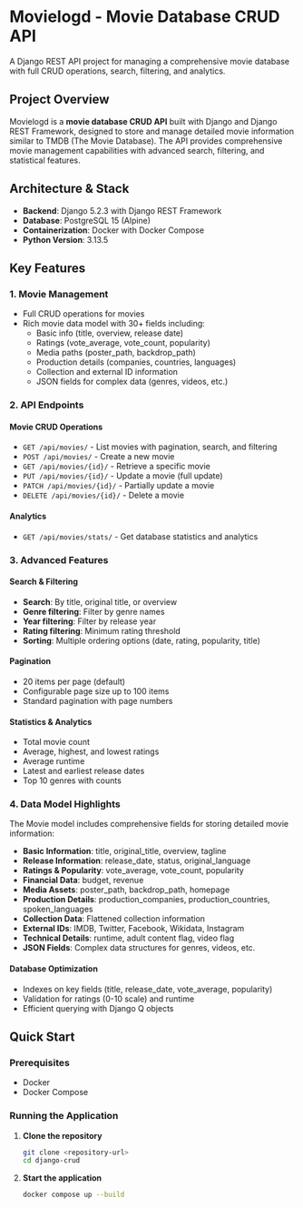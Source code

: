 # Movielogd - Movie Database CRUD API

A Django REST API project for managing a comprehensive movie database with full CRUD operations, search, filtering, and analytics.

## Project Overview

Movielogd is a **movie database CRUD API** built with Django and Django REST Framework, designed to store and manage detailed movie information similar to TMDB (The Movie Database). The API provides comprehensive movie management capabilities with advanced search, filtering, and statistical features.

## Architecture & Stack

- **Backend**: Django 5.2.3 with Django REST Framework
- **Database**: PostgreSQL 15 (Alpine)
- **Containerization**: Docker with Docker Compose
- **Python Version**: 3.13.5

## Key Features

### 1. Movie Management
- Full CRUD operations for movies
- Rich movie data model with 30+ fields including:
  - Basic info (title, overview, release date)
  - Ratings (vote_average, vote_count, popularity)
  - Media paths (poster_path, backdrop_path)
  - Production details (companies, countries, languages)
  - Collection and external ID information
  - JSON fields for complex data (genres, videos, etc.)

### 2. API Endpoints

#### Movie CRUD Operations
- `GET /api/movies/` - List movies with pagination, search, and filtering
- `POST /api/movies/` - Create a new movie
- `GET /api/movies/{id}/` - Retrieve a specific movie
- `PUT /api/movies/{id}/` - Update a movie (full update)
- `PATCH /api/movies/{id}/` - Partially update a movie
- `DELETE /api/movies/{id}/` - Delete a movie

#### Analytics
- `GET /api/movies/stats/` - Get database statistics and analytics

### 3. Advanced Features

#### Search & Filtering
- **Search**: By title, original title, or overview
- **Genre filtering**: Filter by genre names
- **Year filtering**: Filter by release year
- **Rating filtering**: Minimum rating threshold
- **Sorting**: Multiple ordering options (date, rating, popularity, title)

#### Pagination
- 20 items per page (default)
- Configurable page size up to 100 items
- Standard pagination with page numbers

#### Statistics & Analytics
- Total movie count
- Average, highest, and lowest ratings
- Average runtime
- Latest and earliest release dates
- Top 10 genres with counts

### 4. Data Model Highlights

The Movie model includes comprehensive fields for storing detailed movie information:

- **Basic Information**: title, original_title, overview, tagline
- **Release Information**: release_date, status, original_language
- **Ratings & Popularity**: vote_average, vote_count, popularity
- **Financial Data**: budget, revenue
- **Media Assets**: poster_path, backdrop_path, homepage
- **Production Details**: production_companies, production_countries, spoken_languages
- **Collection Data**: Flattened collection information
- **External IDs**: IMDB, Twitter, Facebook, Wikidata, Instagram
- **Technical Details**: runtime, adult content flag, video flag
- **JSON Fields**: Complex data structures for genres, videos, etc.

#### Database Optimization
- Indexes on key fields (title, release_date, vote_average, popularity)
- Validation for ratings (0-10 scale) and runtime
- Efficient querying with Django Q objects

## Quick Start

### Prerequisites
- Docker
- Docker Compose

### Running the Application

1. **Clone the repository**
   ```bash
   git clone <repository-url>
   cd django-crud
   ```

2. **Start the application**
   ```bash
   docker compose up --build
   ```

